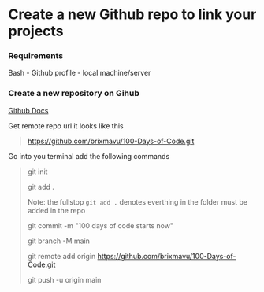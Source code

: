 # Create a new Github repo to link your projects

### Requirements

Bash - Github profile - local machine/server

### Create a new repository on Gihub

[Github Docs](https://docs.github.com/en/get-started/quickstart/create-a-repo)

Get remote repo url it looks like this

> https://github.com/brixmavu/100-Days-of-Code.git

Go into you terminal add the following commands

>git init
>
> git add .
>
>Note: the fullstop `git add .` denotes everthing in the folder must be added in the repo
>
> git commit -m "100 days of code starts now"
>
>git branch -M main
>
>git remote add origin https://github.com/brixmavu/100-Days-of-Code.git
>
>git push -u origin main



